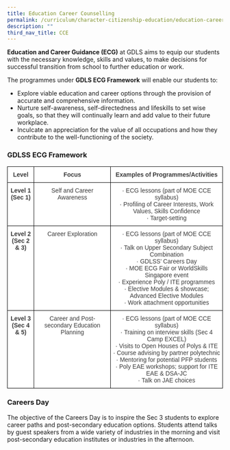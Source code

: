 ```yaml
---
title: Education Career Counselling
permalink: /curriculum/character-citizenship-education/education-career-counselling/
description: ""
third_nav_title: CCE
---
```

**Education and Career Guidance (ECG)** at GDLS aims to equip our students with the necessary knowledge, skills and values, to make decisions for successful transition from school to further education or work.

The programmes under **GDLS ECG Framework** will enable our students to:

*   Explore viable education and career options through the provision of accurate and comprehensive information.
*   Nurture self-awareness, self-directedness and lifeskills to set wise goals, so that they will continually learn and add value to their future workplace.
*   Inculcate an appreciation for the value of all occupations and how they contribute to the well-functioning of the society.

### GDLSS ECG Framework

<style type="text/css">
.tg  {border-collapse:collapse;border-spacing:0;}
.tg td{border-color:black;border-style:solid;border-width:1px;font-family:Arial, sans-serif;font-size:14px;
  overflow:hidden;padding:10px 5px;word-break:normal;}
.tg th{border-color:black;border-style:solid;border-width:1px;font-family:Arial, sans-serif;font-size:14px;
  font-weight:normal;overflow:hidden;padding:10px 5px;word-break:normal;}
.tg .tg-sm4r{background-color:#FFF;color:#3A3A3A;font-weight:bold;text-align:center;vertical-align:top}
.tg .tg-nzmi{background-color:#FFF;color:#3A3A3A;text-align:center;vertical-align:top}
</style>
<table class="tg">
<thead>
  <tr>
    <th class="tg-sm4r"><span style="font-weight:700">Level</span></th>
    <th class="tg-sm4r"><span style="font-weight:inherit;font-style:inherit">Focus</span></th>
    <th class="tg-sm4r"><span style="font-weight:inherit;font-style:inherit">Examples of Programmes/Activities</span></th>
  </tr>
</thead>
<tbody>
  <tr>
    <td class="tg-sm4r"><span style="font-weight:inherit;font-style:inherit">Level 1</span><br><span style="font-weight:inherit;font-style:inherit">(Sec 1)</span></td>
    <td class="tg-nzmi"><span style="font-weight:inherit;font-style:inherit">Self and Career Awareness</span></td>
    <td class="tg-nzmi"><span style="font-weight:inherit;font-style:inherit">·         ECG lessons (part of MOE CCE syllabus)</span><br><span style="font-weight:inherit;font-style:inherit">·         Profiling of Career Interests, Work Values, Skills Confidence</span><br><span style="font-weight:inherit;font-style:inherit">·         Target-setting</span></td>
  </tr>
  <tr>
    <td class="tg-sm4r"><span style="font-weight:inherit;font-style:inherit">Level 2</span><br><span style="font-weight:inherit;font-style:inherit">(Sec 2 &amp; 3)</span></td>
    <td class="tg-nzmi"><span style="font-weight:inherit;font-style:inherit">Career Exploration</span></td>
    <td class="tg-nzmi"><span style="font-weight:inherit;font-style:inherit">·         ECG lessons (part of MOE CCE syllabus)</span><br><span style="font-weight:inherit;font-style:inherit">·         Talk on Upper Secondary Subject Combination</span><br><span style="font-weight:inherit;font-style:inherit">·         GDLSS’ Careers Day</span><br><span style="font-weight:inherit;font-style:inherit">·         MOE ECG Fair or WorldSkills Singapore event</span><br><span style="font-weight:inherit;font-style:inherit">·         Experience Poly / ITE programmes</span><br><span style="font-weight:inherit;font-style:inherit">·         Elective Modules &amp; showcase; Advanced Elective Modules</span><br><span style="font-weight:inherit;font-style:inherit">·         Work attachment opportunities</span></td>
  </tr>
  <tr>
    <td class="tg-sm4r"><span style="font-weight:inherit;font-style:inherit">Level 3</span><br><span style="font-weight:inherit;font-style:inherit">(Sec 4 &amp; 5)</span></td>
    <td class="tg-nzmi"><span style="font-weight:inherit;font-style:inherit">Career and Post-secondary Education Planning</span></td>
    <td class="tg-nzmi"><span style="font-weight:inherit;font-style:inherit">·         ECG lessons (part of MOE CCE syllabus)</span><br><span style="font-weight:inherit;font-style:inherit">·         Training on interview skills (Sec 4 Camp EXCEL)</span><br><span style="font-weight:inherit;font-style:inherit">·         Visits to Open Houses of Polys &amp; ITE</span><br><span style="font-weight:inherit;font-style:inherit">·         Course advising by partner polytechnic</span><br><span style="font-weight:inherit;font-style:inherit">·         Mentoring for potential PFP students</span><br><span style="font-weight:inherit;font-style:inherit">·         Poly EAE workshops; support for ITE EAE &amp; DSA-JC</span><br><span style="font-weight:inherit;font-style:inherit">·         Talk on JAE choices</span></td>
  </tr>
</tbody>
</table>

### Careers Day

The objective of the Careers Day is to inspire the Sec 3 students to explore career paths and post-secondary education options. Students attend talks by guest speakers from a wide variety of industries in the morning and visit post-secondary education institutes or industries in the afternoon.